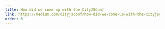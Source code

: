 ```yaml
---
title: How did we come up with the CityJSConf
link: https://medium.com/cityjsconf/how-did-we-come-up-with-the-cityjsconf-513bf1a5448f
order: 6
---
```



